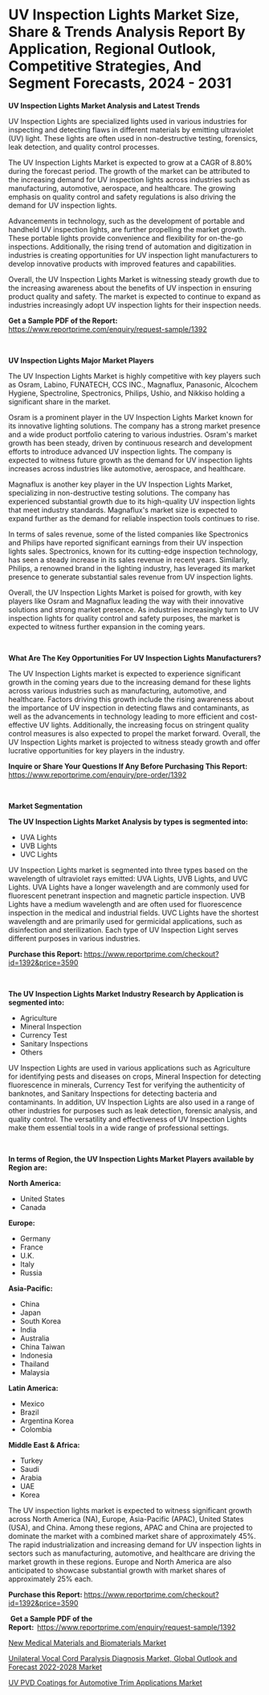 <p><h1>UV Inspection Lights Market Size, Share & Trends Analysis Report By Application, Regional Outlook, Competitive Strategies, And Segment Forecasts, 2024 - 2031</h1></p><p><strong>UV Inspection Lights Market Analysis and Latest Trends</strong></p>
<p><p>UV Inspection Lights are specialized lights used in various industries for inspecting and detecting flaws in different materials by emitting ultraviolet (UV) light. These lights are often used in non-destructive testing, forensics, leak detection, and quality control processes. </p><p>The UV Inspection Lights Market is expected to grow at a CAGR of 8.80% during the forecast period. The growth of the market can be attributed to the increasing demand for UV inspection lights across industries such as manufacturing, automotive, aerospace, and healthcare. The growing emphasis on quality control and safety regulations is also driving the demand for UV inspection lights.</p><p>Advancements in technology, such as the development of portable and handheld UV inspection lights, are further propelling the market growth. These portable lights provide convenience and flexibility for on-the-go inspections. Additionally, the rising trend of automation and digitization in industries is creating opportunities for UV inspection light manufacturers to develop innovative products with improved features and capabilities.</p><p>Overall, the UV Inspection Lights Market is witnessing steady growth due to the increasing awareness about the benefits of UV inspection in ensuring product quality and safety. The market is expected to continue to expand as industries increasingly adopt UV inspection lights for their inspection needs.</p></p>
<p><strong>Get a Sample PDF of the Report:&nbsp;</strong> <a href="https://www.reportprime.com/enquiry/request-sample/1392">https://www.reportprime.com/enquiry/request-sample/1392</a></p>
<p>&nbsp;</p>
<p><strong>UV Inspection Lights Major Market Players</strong></p>
<p><p>The UV Inspection Lights Market is highly competitive with key players such as Osram, Labino, FUNATECH, CCS INC., Magnaflux, Panasonic, Alcochem Hygiene, Spectroline, Spectronics, Philips, Ushio, and Nikkiso holding a significant share in the market.</p><p>Osram is a prominent player in the UV Inspection Lights Market known for its innovative lighting solutions. The company has a strong market presence and a wide product portfolio catering to various industries. Osram's market growth has been steady, driven by continuous research and development efforts to introduce advanced UV inspection lights. The company is expected to witness future growth as the demand for UV inspection lights increases across industries like automotive, aerospace, and healthcare.</p><p>Magnaflux is another key player in the UV Inspection Lights Market, specializing in non-destructive testing solutions. The company has experienced substantial growth due to its high-quality UV inspection lights that meet industry standards. Magnaflux's market size is expected to expand further as the demand for reliable inspection tools continues to rise.</p><p>In terms of sales revenue, some of the listed companies like Spectronics and Philips have reported significant earnings from their UV inspection lights sales. Spectronics, known for its cutting-edge inspection technology, has seen a steady increase in its sales revenue in recent years. Similarly, Philips, a renowned brand in the lighting industry, has leveraged its market presence to generate substantial sales revenue from UV inspection lights.</p><p>Overall, the UV Inspection Lights Market is poised for growth, with key players like Osram and Magnaflux leading the way with their innovative solutions and strong market presence. As industries increasingly turn to UV inspection lights for quality control and safety purposes, the market is expected to witness further expansion in the coming years.</p></p>
<p>&nbsp;</p>
<p><strong>What Are The Key Opportunities For UV Inspection Lights Manufacturers?</strong></p>
<p><p>The UV Inspection Lights market is expected to experience significant growth in the coming years due to the increasing demand for these lights across various industries such as manufacturing, automotive, and healthcare. Factors driving this growth include the rising awareness about the importance of UV inspection in detecting flaws and contaminants, as well as the advancements in technology leading to more efficient and cost-effective UV lights. Additionally, the increasing focus on stringent quality control measures is also expected to propel the market forward. Overall, the UV Inspection Lights market is projected to witness steady growth and offer lucrative opportunities for key players in the industry.</p></p>
<p><strong>Inquire or Share Your Questions If Any Before Purchasing This Report:</strong> <a href="https://www.reportprime.com/enquiry/pre-order/1392">https://www.reportprime.com/enquiry/pre-order/1392</a></p>
<p>&nbsp;</p>
<p><strong>Market Segmentation</strong></p>
<p><strong>The UV Inspection Lights Market Analysis by types is segmented into:</strong></p>
<p><ul><li>UVA Lights</li><li>UVB Lights</li><li>UVC Lights</li></ul></p>
<p><p>UV Inspection Lights market is segmented into three types based on the wavelength of ultraviolet rays emitted: UVA Lights, UVB Lights, and UVC Lights. UVA Lights have a longer wavelength and are commonly used for fluorescent penetrant inspection and magnetic particle inspection. UVB Lights have a medium wavelength and are often used for fluorescence inspection in the medical and industrial fields. UVC Lights have the shortest wavelength and are primarily used for germicidal applications, such as disinfection and sterilization. Each type of UV Inspection Light serves different purposes in various industries.</p></p>
<p><strong>Purchase this Report:&nbsp;</strong><a href="https://www.reportprime.com/checkout?id=1392&price=3590">https://www.reportprime.com/checkout?id=1392&price=3590</a></p>
<p>&nbsp;</p>
<p><strong>The UV Inspection Lights Market Industry Research by Application is segmented into:</strong></p>
<p><ul><li>Agriculture</li><li>Mineral Inspection</li><li>Currency Test</li><li>Sanitary Inspections</li><li>Others</li></ul></p>
<p><p>UV Inspection Lights are used in various applications such as Agriculture for identifying pests and diseases on crops, Mineral Inspection for detecting fluorescence in minerals, Currency Test for verifying the authenticity of banknotes, and Sanitary Inspections for detecting bacteria and contaminants. In addition, UV Inspection Lights are also used in a range of other industries for purposes such as leak detection, forensic analysis, and quality control. The versatility and effectiveness of UV Inspection Lights make them essential tools in a wide range of professional settings.</p></p>
<p>&nbsp;</p>
<p><strong>In terms of Region, the UV Inspection Lights Market Players available by Region are:</strong></p>
<p>
    <p> <strong> North America: </strong>
        <ul>
            <li>United States</li>
            <li>Canada</li>
        </ul>
        </p> 
    <p> <strong> Europe: </strong>
        <ul>
            <li>Germany</li>
            <li>France</li>
            <li>U.K.</li>
            <li>Italy</li>
            <li>Russia</li>
        </ul>
        </p> 
    <p> <strong> Asia-Pacific: </strong>
        <ul>
            <li>China</li>
            <li>Japan</li>
            <li>South Korea</li>
            <li>India</li>
            <li>Australia</li>
            <li>China Taiwan</li>
            <li>Indonesia</li>
            <li>Thailand</li>
            <li>Malaysia</li>
        </ul>
        </p> 
    <p> <strong> Latin America: </strong>
        <ul>
            <li>Mexico</li>
            <li>Brazil</li>
            <li>Argentina Korea</li>
            <li>Colombia</li>
        </ul>
        </p> 
    <p> <strong> Middle East & Africa: </strong>
        <ul>
            <li>Turkey</li>
            <li>Saudi</li>
            <li>Arabia</li>
            <li>UAE</li>
            <li>Korea</li>
        </ul>
    </p>
    </p>
<p><p>The UV inspection lights market is expected to witness significant growth across North America (NA), Europe, Asia-Pacific (APAC), United States (USA), and China. Among these regions, APAC and China are projected to dominate the market with a combined market share of approximately 45%. The rapid industrialization and increasing demand for UV inspection lights in sectors such as manufacturing, automotive, and healthcare are driving the market growth in these regions. Europe and North America are also anticipated to showcase substantial growth with market shares of approximately 25% each.</p></p>
<p><strong>Purchase this Report: </strong><a href="https://www.reportprime.com/checkout?id=1392&price=3590">https://www.reportprime.com/checkout?id=1392&price=3590</a></p>
<p>&nbsp;<strong>Get a Sample PDF of the Report:&nbsp;&nbsp;</strong><a href="https://www.reportprime.com/enquiry/request-sample/1392">https://www.reportprime.com/enquiry/request-sample/1392</a></p>
<p><strong></strong></p>
<p><p><a href="https://www.linkedin.com/pulse/new-medical-materials-biomaterials-market-offer-valuable-insights-vvd1c?trackingId=h60Fecac4it9pT%2Bps84e6Q%3D%3D">New Medical Materials and Biomaterials Market</a></p><p><a href="https://www.linkedin.com/pulse/unilateral-vocal-cord-paralysis-diagnosis-market-global-outlook-77iec?trackingId=zaxv%2BBsGzg9k9sgb1j0cqQ%3D%3D">Unilateral Vocal Cord Paralysis Diagnosis Market, Global Outlook and Forecast 2022-2028 Market</a></p><p><a href="https://www.linkedin.com/pulse/global-uv-pvd-coatings-automotive-trim-applications-market-xhcbc?trackingId=EpjpGxV0mN32o4lOvnA%2FkA%3D%3D">UV PVD Coatings for Automotive Trim Applications Market</a></p></p>
